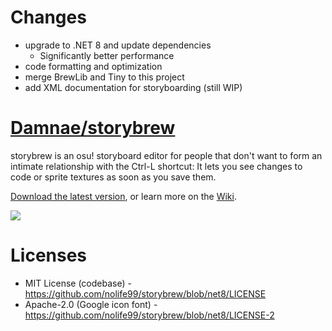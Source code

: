 # Changes
* upgrade to .NET 8 and update dependencies
    - Significantly better performance
* code formatting and optimization
* merge BrewLib and Tiny to this project
* add XML documentation for storyboarding (still WIP)

# [Damnae/storybrew](https://github.com/Damnae/storybrew)

storybrew is an osu! storyboard editor for people that don't want to form an intimate relationship with the Ctrl-L shortcut: It lets you see changes to code or sprite textures as soon as you save them.

[Download the latest version](https://github.com/Damnae/storybrew/releases/latest), or learn more on the [Wiki](https://github.com/Damnae/storybrew/wiki/Getting-Started-%28Without-Programming%29).

[![](http://puu.sh/po6Tt/00d807e1ae.png)](https://github.com/Damnae/storybrew/wiki)

# Licenses
* MIT License (codebase) - https://github.com/nolife99/storybrew/blob/net8/LICENSE
* Apache-2.0 (Google icon font) - https://github.com/nolife99/storybrew/blob/net8/LICENSE-2